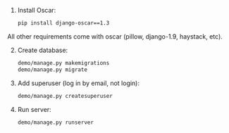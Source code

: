 1. Install Oscar:

   ```bash
   pip install django-oscar==1.3
   ```
All other requirements come with oscar (pillow, django-1.9, haystack, etc). 

2. Create database:

   ```bash
   demo/manage.py makemigrations
   demo/manage.py migrate
   ```

3. Add superuser (log in by email, not login):
   
   ```bash
   demo/manage.py createsuperuser
   ```
   
4. Run server:
   
   ```bash
   demo/manage.py runserver
   ```
